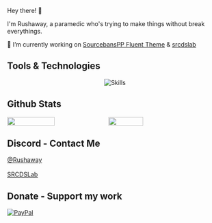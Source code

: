 Hey there! 👋

I'm Rushaway, a paramedic who's trying to make things without break everythings.

🔨 I’m currently working on [SourcebansPP Fluent Theme](https://github.com/Rushaway/sourcebans-web-theme-fluent) & [srcdslab](https://github.com/srcdslab)

## Tools & Technologies  
<div align="center">
<img src="https://skillicons.dev/icons?i=js,html,css,wordpress,python,php,mysql,vscode,blender,git,linux,docker" alt="Skills" style="max-width: 100%;">
</div>

## Github Stats
<div style="display: flex; flex-wrap: nowrap;">
    <img src="https://github-readme-stats.vercel.app/api?username=Rushaway&show_icons=true&theme=one_dark_pro&show=prs_merged_percentage&hide_border=true" style="width: 47%" />
    <img src="https://github-readme-stats.vercel.app/api/top-langs/?username=Rushaway&hide_border=true&layout=compact&theme=one_dark_pro" style="width: 40%" />
</div>

## Discord - Contact Me
<a href="https://discord.com/users/282291207324041216" rel="nofollow" style="display: flex; align-items: center;">@Rushaway</a>
</br>
<a href="https://discord.gg/EFbtjSUUxG" rel="nofollow">SRCDSLab</a>

## Donate - Support my work
<a href="https://paypal.me/Rushaway" rel="nofollow"><img src="https://camo.githubusercontent.com/2d91ef1f4811a4d103d53ce0f1f2d49fd00be666cb00d3513a4a82f8dc3bae0d/68747470733a2f2f696d672e736869656c64732e696f2f62616467652f50617950616c2d3030343537433f7374796c653d666f722d7468652d6261646765266c6f676f3d70617970616c266c6f676f436f6c6f723d7768697465" alt="PayPal" data-canonical-src="https://img.shields.io/badge/PayPal-00457C?style=for-the-badge&amp;logo=paypal&amp;logoColor=white" style="max-width: 100%;"></a>
